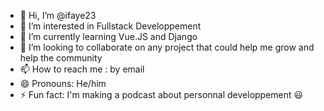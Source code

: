 - 👋 Hi, I’m @ifaye23
- 👀 I’m interested in Fullstack Developpement
- 🌱 I’m currently learning Vue.JS and Django
- 💞️ I’m looking to collaborate on any project that could help me grow and help the community 
- 📫 How to reach me : by email
- 😄 Pronouns: He/him
- ⚡ Fun fact: I'm making a podcast about personnal developpement 😃

<!---
ifaye23/ifaye23 is a ✨ special ✨ repository because its `README.md` (this file) appears on your GitHub profile.
You can click the Preview link to take a look at your changes.
--->

